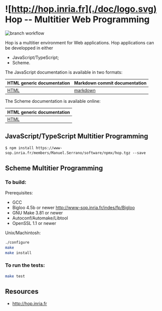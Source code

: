 ![http://hop.inria.fr](./doc/logo.svg) Hop -- Multitier Web Programming
=======================================================================

<!-- github -->
![branch workflow](https://github.com/manuel-serrano/hop/actions/workflows/hop.yml/badge.svg)
<!-- /github -->

Hop is a multitier environment for Web applications. Hop applications can
be developped in either

  * JavaScript/TypeScript;
  * Scheme.
  
<!-- github -->
The JavaScript documentation is available in two formats:

|     HTML generic documentation     | Markdown commit documentation     |
|------------------------------------|-----------------------------------|
| [HTML](http://hop.inria.fr)        | [markdown](./doc/README.md)       |

The Scheme documentation is available online:

|     HTML generic documentation     |
|------------------------------------|
| [HTML](http://hop.inria.fr/hop/doc?lang=hop)
<!-- /github -->

JavaScript/TypeScript Multitier Programming
-------------------------------------------

```shell
$ npm install https://www-sop.inria.fr/members/Manuel.Serrano/software/npmx/hop.tgz --save
```

Scheme Multitier Programming
----------------------------

### To build:

Prerequisites:

 * GCC
 * Bigloo 4.5b or newer <http://www-sop.inria.fr/indes/fp/Bigloo>
 * GNU Make 3.81 or newer
 * Autoconf/Automake/Libtool
 * OpenSSL 1.1 or newer

Unix/Machintosh:

```sh
./configure
make
make install
```

### To run the tests:

```sh
make test
```

Resources
---------

 * <http://hop.inria.fr>
